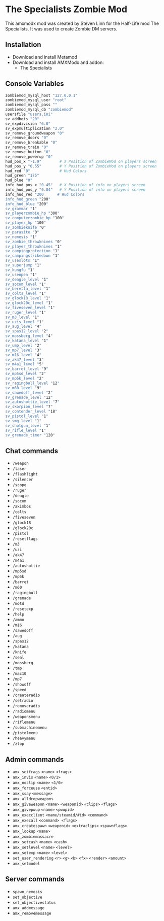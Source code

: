 # The Specialists Zombie Mod

This amxmodx mod was created by Steven Linn <StevenlAFl> for the Half-Life mod The Specialists. It was used to create Zombie DM servers.

## Installation
- Download and install Metamod
- Download and install AMXModx and addon:
  - The Specialists

## Console Variables
```bash
zombiemod_mysql_host "127.0.0.1"
zombiemod_mysql_user "root"
zombiemod_mysql_pass ""
zombiemod_mysql_db "zombiemod"
usersfile "users.ini"
sv_addbots "20"
sv_expdivision "6.0"
sv_expmultiplication "2.0"
sv_remove_groundweapon "0"
sv_remove_doors "0"
sv_remove_breakable "0"
sv_remove_train "0"
sv_remove_button "0"
sv_remove_powerup "0"
hud_pos_x "-1.9"        # X Position of ZombieMod on players screen
hud_pos_y "0.55"        # Y Position of ZombieMod on players screen
hud_red "0"             # Hud Colors
hud_green "175"
hud_blue "0"
info_hud_pos_x "0.45"   # X Position of info on players screen
info_hud_pos_y "0.84"   # Y Position of info on players screen
info_hud_red "200      # Hud Colors
info_hud_green "200"
info_hud_blue "200"
sv_grammar "1"
sv_playerzombie_hp "300"
sv_computerzombie_hp "100"
sv_player_hp "100"
sv_zombieknife "0"
sv_parasite "0"
sv_nemesis "1"
sv_zombie_throwknives "0"
sv_player_throwknives "1"
sv_campingprotection "1"
sv_campingstrikedown "1"
sv_useslots "1"
sv_superjump "1"
sv_kungfu "1"
sv_useopen "1"
sv_deagle_level "1"
sv_socom_level "1"
sv_beretta_level "1"
sv_colts_level "1"
sv_glock18_level "1"
sv_glock20c_level "1"
sv_fiveseven_level "1"
sv_ruger_level "1"
sv_m3_level "1"
sv_uzis_level "1"
sv_aug_level "4"
sv_spas12_level "2"
sv_mossberg_level "4"
sv_katana_level "1"
sv_ump_level "2"
sv_mp7_level "3"
sv_m16_level "4"
sv_ak47_level "3"
sv_m4a1_level "5"
sv_barret_level "9"
sv_mp5sd_level "2"
sv_mp5k_level "2"
sv_ragingbull_level "12"
sv_m60_level "9"
sv_sawedoff_level "2"
sv_grenade_level "12"
sv_autoshottie_level "7"
sv_skorpion_level "7"
sv_contender_level "18"
sv_pistol_level "1"
sv_smg_level "1"
sv_shotgun_level "1"
sv_rifle_level "1"
sv_grenade_timer "120"
```

## Chat commands
- `/weapon`
- `/laser`
- `/flashlight`
- `/silencer`
- `/scope`
- `/ruger`
- `/deagle`
- `/socom`
- `/akimbos`
- `/colts`
- `/fiveseven`
- `/glock18`
- `/glock20c`
- `/pistol`
- `/resetflags`
- `/m3`
- `/uzi`
- `/ak47`
- `/m4a1`
- `/autoshottie`
- `/mp5sd`
- `/mp5k`
- `/barret`
- `/m60`
- `/ragingbull`
- `/grenade`
- `/motd`
- `/resetexp`
- `/help`
- `/ammo`
- `/m16`
- `/sawedoff`
- `/aug`
- `/spas12`
- `/katana`
- `/knife`
- `/seal`
- `/mossberg`
- `/tmp`
- `/mac10`
- `/mp7`
- `/showoff`
- `/speed`
- `/createradio`
- `/setradio`
- `/removeradio`
- `/radiomenu`
- `/weaponsmenu`
- `/riflemenu`
- `/submachinemenu`
- `/pistolmenu`
- `/heavymenu`
- `/ztop`

## Admin commands
- `amx_setfrags` `<name>` `<frags>`
- `amx_invis` `<name>` `<0/1>`
- `amx_noclip` `<name>` `<1/0>`
- `amx_forceuse` `<entid>`
- `amx_ssay` `<message>`
- `amx_alldropweapons`
- `amx_giveweapon` `<name>` `<weaponid>` `<clips>` `<flags>`
- `amx_givepwup` `<name>` `<pwupid>`
- `amx_execclient` `<name/steamid/#id>` `<command>`
- `amx_execall` `<command> <flags>`
- `amx_createspawn` `<weaponid>` `<extraclips>` `<spawnflags>`
- `amx_lookup` `<name>`
- `amx_zombiemassacre`
- `amx_setcash` `<name>` `<cash>`
- `amx_setlevel` `<name>` `<level>`
- `amx_setexp` `<name>` `<level>`
- `set_user_rendering` `<r>` `<g>` `<b>` `<fx>` `<render>` `<amount>`
- `amx_setmodel`

## Server commands
- `spawn_nemesis`
- `set_objective`
- `set_objectivestatus`
- `amx_addmessage`
- `amx_removemessage`
